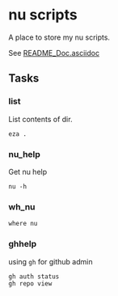 # nu scripts

A place to store my nu scripts.

See [README_Doc.asciidoc](./README_Doc.asciidoc)

## Tasks

### list

List contents of dir.

```
eza .
```


### nu_help

Get nu help

```
nu -h
```

### wh_nu

```
where nu
```

### ghhelp

using `gh` for github admin

```
gh auth status
gh repo view
```
